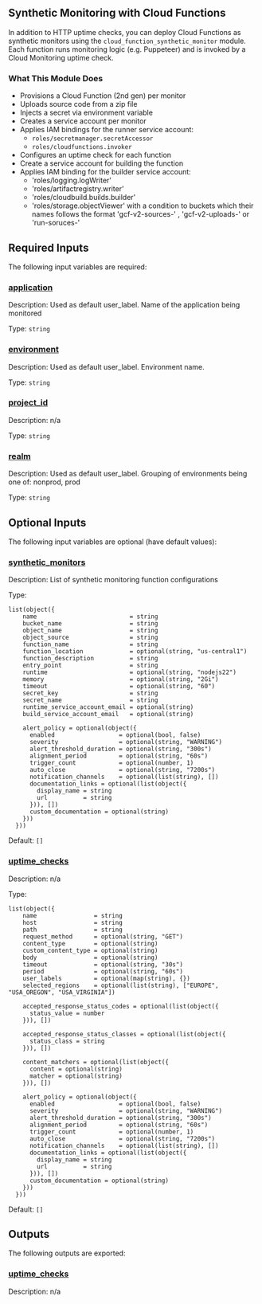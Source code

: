 ## Synthetic Monitoring with Cloud Functions

In addition to HTTP uptime checks, you can deploy Cloud Functions as synthetic monitors using the `cloud_function_synthetic_monitor` module. Each function runs monitoring logic (e.g. Puppeteer) and is invoked by a Cloud Monitoring uptime check.
### What This Module Does

- Provisions a Cloud Function (2nd gen) per monitor
- Uploads source code from a zip file
- Injects a secret via environment variable
- Creates a service account per monitor
- Applies IAM bindings for the runner service account:
  - `roles/secretmanager.secretAccessor`
  - `roles/cloudfunctions.invoker`
- Configures an uptime check for each function
- Create a service account for building the function
- Applies IAM binding for the builder service account:
  - 'roles/logging.logWriter'
  - 'roles/artifactregistry.writer'
  - 'roles/cloudbuild.builds.builder'
  - 'roles/storage.objectViewer' with a condition to buckets which their names follows the format 'gcf-v2-sources-' , 'gcf-v2-uploads-' or 'run-soruces-'



## Required Inputs

The following input variables are required:

### <a name="input_application"></a> [application](#input\_application)

Description: Used as default user\_label. Name of the application being monitored

Type: `string`

### <a name="input_environment"></a> [environment](#input\_environment)

Description: Used as default user\_label. Environment name.

Type: `string`

### <a name="input_project_id"></a> [project\_id](#input\_project\_id)

Description: n/a

Type: `string`

### <a name="input_realm"></a> [realm](#input\_realm)

Description: Used as default user\_label. Grouping of environments being one of: nonprod, prod

Type: `string`

## Optional Inputs

The following input variables are optional (have default values):

### <a name="input_synthetic_monitors"></a> [synthetic\_monitors](#input\_synthetic\_monitors)

Description: List of synthetic monitoring function configurations

Type:

```hcl
list(object({
    name                          = string
    bucket_name                   = string
    object_name                   = string
    object_source                 = string
    function_name                 = string
    function_location             = optional(string, "us-central1")
    function_description          = string
    entry_point                   = string
    runtime                       = optional(string, "nodejs22")
    memory                        = optional(string, "2Gi")
    timeout                       = optional(string, "60")
    secret_key                    = string
    secret_name                   = string
    runtime_service_account_email = optional(string)
    build_service_account_email   = optional(string)

    alert_policy = optional(object({
      enabled                  = optional(bool, false)
      severity                 = optional(string, "WARNING")
      alert_threshold_duration = optional(string, "300s")
      alignment_period         = optional(string, "60s")
      trigger_count            = optional(number, 1)
      auto_close               = optional(string, "7200s")
      notification_channels    = optional(list(string), [])
      documentation_links = optional(list(object({
        display_name = string
        url          = string
      })), [])
      custom_documentation = optional(string)
    }))
  }))
```

Default: `[]`

### <a name="input_uptime_checks"></a> [uptime\_checks](#input\_uptime\_checks)

Description: n/a

Type:

```hcl
list(object({
    name                = string
    host                = string
    path                = string
    request_method      = optional(string, "GET")
    content_type        = optional(string)
    custom_content_type = optional(string)
    body                = optional(string)
    timeout             = optional(string, "30s")
    period              = optional(string, "60s")
    user_labels         = optional(map(string), {})
    selected_regions    = optional(list(string), ["EUROPE", "USA_OREGON", "USA_VIRGINIA"])

    accepted_response_status_codes = optional(list(object({
      status_value = number
    })), [])

    accepted_response_status_classes = optional(list(object({
      status_class = string
    })), [])

    content_matchers = optional(list(object({
      content = optional(string)
      matcher = optional(string)
    })), [])

    alert_policy = optional(object({
      enabled                  = optional(bool, false)
      severity                 = optional(string, "WARNING")
      alert_threshold_duration = optional(string, "300s")
      alignment_period         = optional(string, "60s")
      trigger_count            = optional(number, 1)
      auto_close               = optional(string, "7200s")
      notification_channels    = optional(list(string), [])
      documentation_links = optional(list(object({
        display_name = string
        url          = string
      })), [])
      custom_documentation = optional(string)
    }))
  }))
```

Default: `[]`

## Outputs

The following outputs are exported:

### <a name="output_uptime_checks"></a> [uptime\_checks](#output\_uptime\_checks)

Description: n/a
